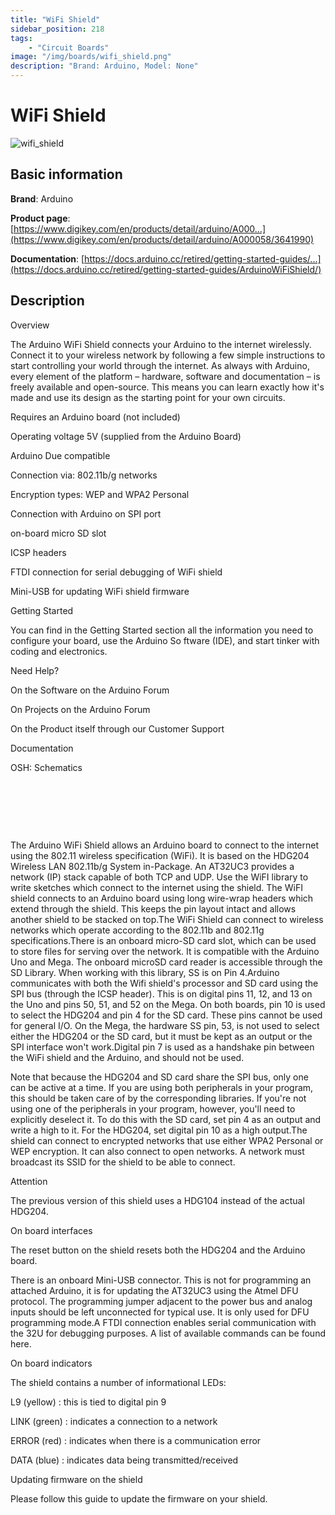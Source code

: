 ```yaml
---
title: "WiFi Shield"
sidebar_position: 218
tags:
    - "Circuit Boards"
image: "/img/boards/wifi_shield.png"
description: "Brand: Arduino, Model: None"
---
```

# WiFi Shield

![wifi_shield](/img/boards/wifi_shield.png)

## Basic information

**Brand**: Arduino

**Product page**: [https://www.digikey.com/en/products/detail/arduino/A000...](https://www.digikey.com/en/products/detail/arduino/A000058/3641990)

**Documentation**: [https://docs.arduino.cc/retired/getting-started-guides/...](https://docs.arduino.cc/retired/getting-started-guides/ArduinoWiFiShield/)

## Description

Overview

The Arduino WiFi Shield connects your Arduino to the internet wirelessly\. Connect it to your wireless network by following a few simple instructions to start controlling your world through the internet\. As always with Arduino, every element of the platform – hardware, software and documentation – is freely available and open\-source\. This means you can learn exactly how it's made and use its design as the starting point for your own circuits\.



Requires an Arduino board \(not included\)

Operating voltage 5V \(supplied from the Arduino Board\)

Arduino Due compatible

Connection via: 802\.11b/g networks

Encryption types: WEP and WPA2 Personal

Connection with Arduino on SPI port

on\-board micro SD slot

ICSP headers

FTDI connection for serial debugging of WiFi shield

Mini\-USB for updating WiFi shield firmware

Getting Started

You can find in the Getting Started section all the information you need to configure your board, use the Arduino So ftware \(IDE\), and start tinker with coding and electronics\.



Need Help?

On the Software on the Arduino Forum

On Projects on the Arduino Forum

On the Product itself through our Customer Support

Documentation

OSH: Schematics

 

 

 

The Arduino WiFi Shield allows an Arduino board to connect to the internet using the 802\.11 wireless specification \(WiFi\)\. It is based on the HDG204 Wireless LAN 802\.11b/g System in\-Package\. An AT32UC3 provides a network \(IP\) stack capable of both TCP and UDP\. Use the WiFI library to write sketches which connect to the internet using the shield\. The WiFI shield connects to an Arduino board using long wire\-wrap headers which extend through the shield\. This keeps the pin layout intact and allows another shield to be stacked on top\.The WiFi Shield can connect to wireless networks which operate according to the 802\.11b and 802\.11g specifications\.There is an onboard micro\-SD card slot, which can be used to store files for serving over the network\. It is compatible with the Arduino Uno and Mega\. The onboard microSD card reader is accessible through the SD Library\. When working with this library, SS is on Pin 4\.Arduino communicates with both the Wifi shield's processor and SD card using the SPI bus \(through the ICSP header\)\. This is on digital pins 11, 12, and 13 on the Uno and pins 50, 51, and 52 on the Mega\. On both boards, pin 10 is used to select the HDG204 and pin 4 for the SD card\. These pins cannot be used for general I/O\. On the Mega, the hardware SS pin, 53, is not used to select either the HDG204 or the SD card, but it must be kept as an output or the SPI interface won't work\.Digital pin 7 is used as a handshake pin between the WiFi shield and the Arduino, and should not be used\.





Note that because the HDG204 and SD card share the SPI bus, only one can be active at a time\. If you are using both peripherals in your program, this should be taken care of by the corresponding libraries\. If you're not using one of the peripherals in your program, however, you'll need to explicitly deselect it\. To do this with the SD card, set pin 4 as an output and write a high to it\. For the HDG204, set digital pin 10 as a high output\.The shield can connect to encrypted networks that use either WPA2 Personal or WEP encryption\. It can also connect to open networks\. A network must broadcast its SSID for the shield to be able to connect\.



Attention

The previous version of this shield uses a HDG104 instead of the actual HDG204\.



On board interfaces

The reset button on the shield resets both the HDG204 and the Arduino board\.





There is an onboard Mini\-USB connector\. This is not for programming an attached Arduino, it is for updating the AT32UC3 using the Atmel DFU protocol\. The programming jumper adjacent to the power bus and analog inputs should be left unconnected for typical use\. It is only used for DFU programming mode\.A FTDI connection enables serial communication with the 32U for debugging purposes\. A list of available commands can be found here\.



On board indicators

The shield contains a number of informational LEDs:



L9 \(yellow\) : this is tied to digital pin 9

LINK \(green\) : indicates a connection to a network

ERROR \(red\) : indicates when there is a communication error

DATA \(blue\) : indicates data being transmitted/received

Updating firmware on the shield

Please follow this guide to update the firmware on your shield\.

